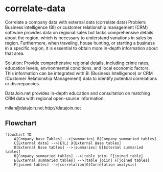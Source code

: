 # correlate-data
Correlate a company data with external data (correlate data)
Problem: Business intelligence (BI) or customer relationship management (CRM) software provides data on regional sales but lacks comprehensive details about the region, which is necessary to understand variations in sales by region. Furthermore, when traveling, house hunting, or starting a business in a specific region, it is essential to obtain more in-depth information about that area.

Solution: Provide comprehensive regional details, including crime rates, education levels, environmental conditions, and local economic factors. This information can be integrated with BI (Business Intelligence) or CRM (Customer Relationship Management) data to identify potential correlations or discrepancies.

DataJoin.net provides in-depth education and consultation on matching CRM data with regional open-source information.

milan@datajoin.net
http://datajoin.net

## Flowchart  
```mermaid
flowchart TD
    A[Company base Tables] -->|summaries| B[Company summaried tables]
    C[External data] -->|ETL| D[External Base tables]
    D[External Base tables] -->|summaries| E[External summaried tables]
    B[Company summaried tables] -->|table join| F[joined table]
    E[External summaried tables] -->|table joiin| F[joined tables]
    F[joined tables] -->|correlation|G[Correlation analysis]
```